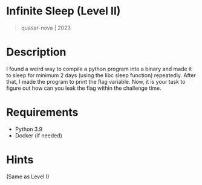 # Infinite Sleep (Level II)
> quasar-nova | 2023

# Description
I found a weird way to compile a python program into a binary and made it to sleep for minimum 2 days 
(using the libc sleep function) repeatedly. After that, I made the program to print the flag variable. 
Now, it is your task to figure out how can you leak the flag within the challenge time.

# Requirements 
+ Python 3.9
+ Docker (if needed)

# Hints 
(Same as Level I)
